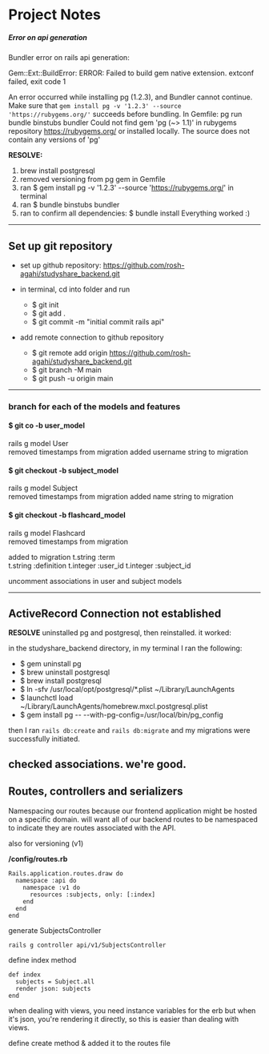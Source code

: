 # Project Notes

##### Error on api generation

Bundler error on rails api generation:

Gem::Ext::BuildError: ERROR: Failed to build gem native extension.
extconf failed, exit code 1

An error occurred while installing pg (1.2.3), and Bundler cannot
continue.
Make sure that `gem install pg -v '1.2.3' --source 'https://rubygems.org/'`
succeeds before bundling.
In Gemfile:
  pg
         run  bundle binstubs bundler
Could not find gem 'pg (~> 1.1)' in rubygems repository https://rubygems.org/ or
installed locally.
The source does not contain any versions of 'pg'

**RESOLVE:**
1. brew install postgresql
2. removed versioning from pg gem in Gemfile
3. ran $ gem install pg -v '1.2.3' --source 'https://rubygems.org/' in terminal
4. ran $ bundle binstubs bundler
5. ran to confirm all dependencies:  $ bundle install
Everything worked :)

--------------------------------

## Set up git repository
* set up github repository: https://github.com/rosh-agahi/studyshare_backend.git

* in terminal, cd into folder and run
  * $ git init
  * $ git add .
  * $ git commit -m "initial commit rails api"

* add remote connection to github repository
  * $ git remote add origin https://github.com/rosh-agahi/studyshare_backend.git
  * $ git branch -M main
  * $ git push -u origin main

--------------
### branch for each of the models and features

#### **$ git co -b user_model**
rails g model User  
removed timestamps from migration
added username string to migration

#### **$ git checkout -b subject_model**
rails g model Subject  
removed timestamps from migration
added name string to migration


#### **$ git checkout -b flashcard_model**
rails g model Flashcard  
removed timestamps from migration

added to migration
t.string :term  
t.string :definition
t.integer :user_id
t.integer :subject_id

uncomment associations in user and subject models

-------------------------------------------------

## ActiveRecord Connection not established
**RESOLVE**
uninstalled pg and postgresql, then reinstalled. it worked:

in the studyshare_backend directory, in my terminal I ran the following:
* $ gem uninstall pg
* $ brew uninstall postgresql
* $ brew install postgresql
* $ ln -sfv /usr/local/opt/postgresql/*.plist ~/Library/LaunchAgents
* $ launchctl load ~/Library/LaunchAgents/homebrew.mxcl.postgresql.plist
* $ gem install pg -- --with-pg-config=/usr/local/bin/pg_config

then I ran ```rails db:create``` and ```rails db:migrate``` and my migrations were successfully initiated.

checked associations. we're good.
-------------------------------------------------

## Routes, controllers and serializers

Namespacing our routes because our frontend application might be hosted on a specific domain. will want all of our backend routes to be namespaced to indicate they are routes associated with the API.

also for versioning (v1)

**/config/routes.rb**
```
Rails.application.routes.draw do
  namespace :api do
    namespace :v1 do
      resources :subjects, only: [:index]
    end
  end
end
```


generate SubjectsController
```
rails g controller api/v1/SubjectsController
```

define index method

```
def index
  subjects = Subject.all
  render json: subjects
end
```

when dealing with views, you need instance variables for the erb
but when it's json, you're rendering it directly, so this is easier than dealing with views. 

define create method & added it to the routes file


